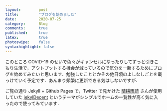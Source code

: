 ```yaml
---
layout:        post
title:         "ブログを始めました"
date:          2020-07-25
category:      Blog
comments:      true
published:     true
latex:         true
photoswipe:    false
syntaxhighlight: false
---
```


このところ COVID-19 のせいで色々がキャンセルになったりしてずっと引きこもり生活で，アウトプットする機会が減っているので気分を一新するためにブログを始めてみたいと思います．勉強したこととかその他日頃のよしなしごとを載っけていく予定です．あんまり頻繁に更新できる気はしないですが．

ご覧の通り Jekyll + Github Pages で，Twitter で見かけた [晴耕雨読](https://tex2e.github.io/blog/) さんが使用していた [jekylDecent](https://jwillmer.github.io/jekyllDecent/) というテーマがシンプルでホームの一覧性が高く気に入ったので使ってみています．


